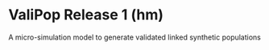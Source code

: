 # ValiPop Release 1 (hm)
A micro-simulation model to generate validated linked synthetic populations
